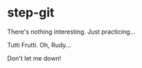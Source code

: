 # step-git

There's nothing interesting. Just practicing... 

Tutti Frutti. Oh, Rudy...

Don't let me down!
